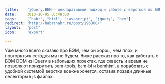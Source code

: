 ```yaml
---
title:    "jQuery.BEM — декларативный подход к работе с версткой по БЭМ методу"
date:     2013-10-05 03:48:00
tags:     ["habr", "html", "javascript", "jquery", "bem"]
redirect: "http://habrahabr.ru/post/196368/"
layout:   "post"
icon:     "export"

---
```


Уже много всего сказано про БЭМ, чем он хорош, чем плох, и повторяться сегодня мы не будем. Ниже рассказ про то, как работать с БЭМ DOM из jQuery в небольших проектах, где совесть и время не позволяют прикрутить bem-tools, bem-bl и bemhtml, а поработать с удобной системой верстки все-же хочется, оставив позади длинные селекторы в js файлах.
